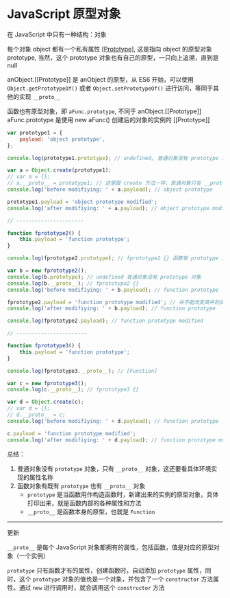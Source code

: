 # JavaScript 原型对象

在 JavaScript 中只有一种结构：对象

每个对象 object 都有一个私有属性 [[Prototype]](这只是一个符号，实现根据解析引擎而异), 这是指向 object 的原型对象 prototype, 当然，这个 prototype 对象也有自己的原型，一只向上追溯，直到是 null

anObject.[[Prototype]] 是 anObject 的原型，从 ES6 开始，可以使用 `Object.getPrototypeOf()` 或者 `Object.setPrototypeOf()` 进行访问，等同于其他的实现 `__proto__`

函数也有原型对象，即 `aFunc.prototype`, 不同于 anObject.[[Prototype]]
aFunc.prototype 是使用 new aFunc() 创建后的对象的实例的 [[Prototype]]

```js
var prototype1 = {
    payload: 'object prototype',
};

console.log(prototype1.prototype); // undefined, 普通对象没有 prototype 这个属性

var a = Object.create(prototype1);
// var a = {};
// a.__proto__ = prototype1; // 这里跟 create 方法一样，普通对象只有 __proto__ 对象
console.log('before modifiying: ' + a.payload); // object prototype

prototype1.payload = 'object prototype modified';
console.log('after modifiying: ' + a.payload); // object prototype modified

// ----------------------

function fprototype2() {
    this.payload = 'function prototype';
}

console.log(fprototype2.prototype); // fprototype2 {} 函数有 prototype 对象

var b = new fprototype2();
console.log(b.prototype); // undefined 普通对象没有 prototype 对象
console.log(b.__proto__); // fprototype2 {} 
console.log('before modifiying: ' + b.payload); // function prototype

fprototype2.payload = 'function prototype modified'; // 并不能改变其中的实例属性啊
console.log('after modifiying: ' + b.payload); // function prototype

console.log(fprototype2.payload); // function prototype modified

// -----------------------

function fprototype3() {
    this.payload = 'function prototype';
}

console.log(fprototype3.__proto__); // [Function]

var c = new fprototype3();
console.log(c.__proto__); // fprototype3 {}

var d = Object.create(c);
// var d = {};
// d.__proto__ = c;
console.log('before modifiying: ' + d.payload); // function prototype

c.payload = 'function prototype modified';
console.log('after modifiying: ' + d.payload); // function prototype modified
```

总结：

1. 普通对象没有 `prototype` 对象，只有 `__proto__` 对象，这还要看具体环境实现的属性名称
2. 函数对象有既有 `prototype` 也有 `__proto__` 对象
    - `prototype` 是当函数用作构造函数时，新建出来的实例的原型对象，具体打印出来，就是函数内部的各种属性和方法
    - `__proto__` 是函数本身的原型，也就是 `Function`

---

更新

`__proto__` 是每个 JavaScript 对象都拥有的属性，包括函数，值是对应的原型对象（一个实例）

`prototype` 只有函数才有的属性，创建函数时，自动添加 `prototype` 属性，同时，这个 `prototype` 对象的值也是一个对象，并包含了一个 `constructor` 方法属性。通过 `new` 进行调用时，就会调用这个 `constructor` 方法

